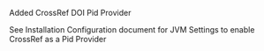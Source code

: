 Added CrossRef DOI Pid Provider

See Installation Configuration document for JVM Settings to enable CrossRef as a Pid Provider
